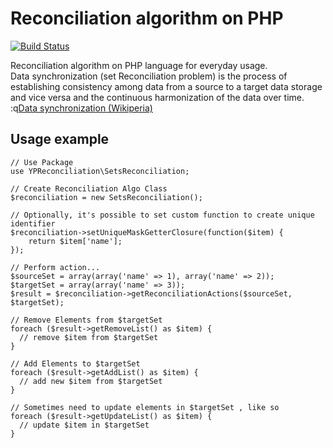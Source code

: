 # Reconciliation algorithm on PHP

[![Build Status](https://travis-ci.org/yperevoznikov/reconciliation.svg?branch=master)](https://travis-ci.org/yperevoznikov/reconciliation)

Reconciliation algorithm on PHP language for everyday usage.   
Data synchronization (set Reconciliation problem) is the process of establishing consistency among data from a source to a target data storage and vice versa and the continuous harmonization of the data over time.  
:q[Data synchronization (Wikiperia)](https://en.wikipedia.org/wiki/Data_synchronization)

## Usage example
```
// Use Package
use YPReconciliation\SetsReconciliation;

// Create Reconciliation Algo Class
$reconciliation = new SetsReconciliation();

// Optionally, it's possible to set custom function to create unique identifier
$reconciliation->setUniqueMaskGetterClosure(function($item) {
	return $item['name'];
});

// Perform action...
$sourceSet = array(array('name' => 1), array('name' => 2));
$targetSet = array(array('name' => 3));
$result = $reconciliation->getReconciliationActions($sourceSet, $targetSet);

// Remove Elements from $targetSet
foreach ($result->getRemoveList() as $item) {
  // remove $item from $targetSet
}

// Add Elements to $targetSet
foreach ($result->getAddList() as $item) {
  // add new $item from $targetSet
}

// Sometimes need to update elements in $targetSet , like so
foreach ($result->getUpdateList() as $item) {
  // update $item in $targetSet
}

```

